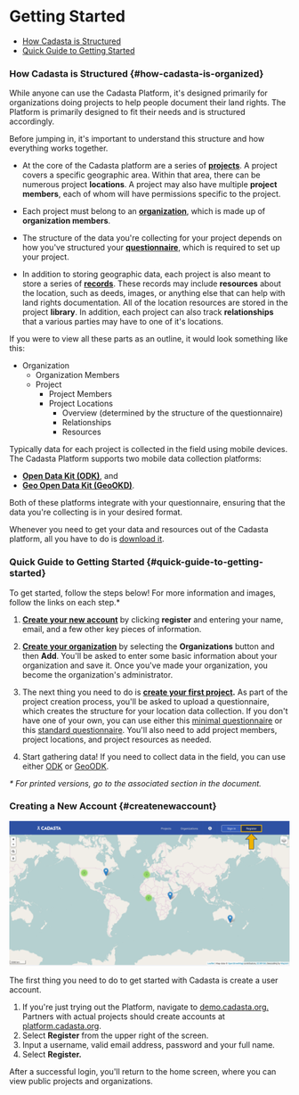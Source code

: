# Getting Started

* [How Cadasta is Structured](#how-cadasta-is-organized)
* [Quick Guide to Getting Started](#quick-guide-to-getting-started)

### How Cadasta is Structured {#how-cadasta-is-organized}

While anyone can use the Cadasta Platform, it's designed primarily for organizations doing projects to help people document their land rights. The Platform is primarily designed to fit their needs and is structured accordingly.

Before jumping in, it's important to understand this structure and how everything works together.

* At the core of the Cadasta platform are a series of **[projects](03-projects.md)**. A project covers a specific geographic area. Within that area, there can be numerous project **locations**. A project may also have multiple **project members**, each of whom will have permissions specific to the project.

* Each project must belong to an **[organization](02-organizations.md)**, which is made up of **organization members**.

* The structure of the data you're collecting for your project depends on how you've structured your **[questionnaire](08-XLSForms.md)**, which is required to set up your project.

* In addition to storing geographic data, each project is also meant to store a series of **[records](04-records.md)**. These records may include **resources** about the location, such as deeds, images, or anything else that can help with land rights documentation. All of the location resources are stored in the project **library**. In addition, each project can also track **relationships** that a various parties may have to one of it's locations.


If you were to view all these parts as an outline, it would look something like this:

* Organization
  * Organization Members
  * Project
    * Project Members
    * Project Locations
      * Overview \(determined by the structure of the questionnaire\)
      * Relationships
      * Resources


Typically data for each project is collected in the field using mobile devices. The Cadasta Platform supports two mobile data collection platforms:

* **[Open Data Kit \(ODK\)](05-odkcollect.md)**, and
* **[Geo Open Data Kit \(GeoOKD\)](06-geoodkcollect.md)**.

Both of these platforms integrate with your questionnaire, ensuring that the data you're collecting is in your desired format.

Whenever you need to get your data and resources out of the Cadasta platform, all you have to do is [download it](07-download.md).

### Quick Guide to Getting Started {#quick-guide-to-getting-started}

To get started, follow the steps below! For more information and images, follow the links on each step.* 

1. **[Create your new account](#createnewaccount)** by clicking **register** and entering your name, email, and a few other key pieces of information. 

2. **[Create your organization](02-organizations.md)** by selecting the **Organizations** button and then **Add**. You'll be asked to enter some basic information about your organization and save it. Once you've made your organization, you become the organization's administrator. 

3. The next thing you need to do is **[create your first project](03-projects.md).** As part of the project creation process, you'll be asked to upload a questionnaire, which creates the structure for your location data collection. If you don't have one of your own, you can use either this [minimal questionnaire](assets/Minimum_cadasta_questionnaire_0.2.xlsx) or this [standard questionnaire](assets/standard_cadasta_questionnaire_0.2.xlsx). You'll also need to add project members, project locations, and project resources as needed. 

4. Start gathering data! If you need to collect data in the field, you can use either [ODK](/en/05-odkcollect.md) or [GeoODK](/en/06-geoodkcollect.md).

_* For printed versions, go to the associated section in the document._

### **Creating a New Account** {#createnewaccount}

![](/assets/sign-in-register-arrow.png)

The first thing you need to do to get started with Cadasta is create a user account.

1. If you're just trying out the Platform, navigate to [demo.cadasta.org. ](https://demo.cadasta.org)Partners with actual projects should create accounts at [platform.cadasta.org](https://platform.cadasta.org).
2. Select **Register** from the upper right of the screen. 
3. Input a username, valid email address, password and your full name.
4. Select **Register.**

After a successful login, you'll return to the home screen, where you can view public projects and organizations.

